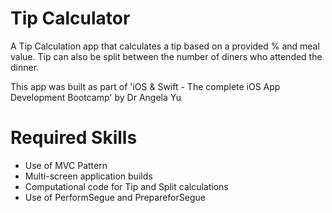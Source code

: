 # Tip Calculator
A Tip Calculation app that calculates a tip based on a provided % and meal value.  Tip can also be split between the number of diners who attended the dinner.

This app was built as part of 'iOS & Swift - The complete iOS App Development Bootcamp' by Dr Angela Yu

# Required Skills
* Use of MVC Pattern
* Multi-screen application builds
* Computational code for Tip and Split calculations
* Use of PerformSegue and PrepareforSegue 
